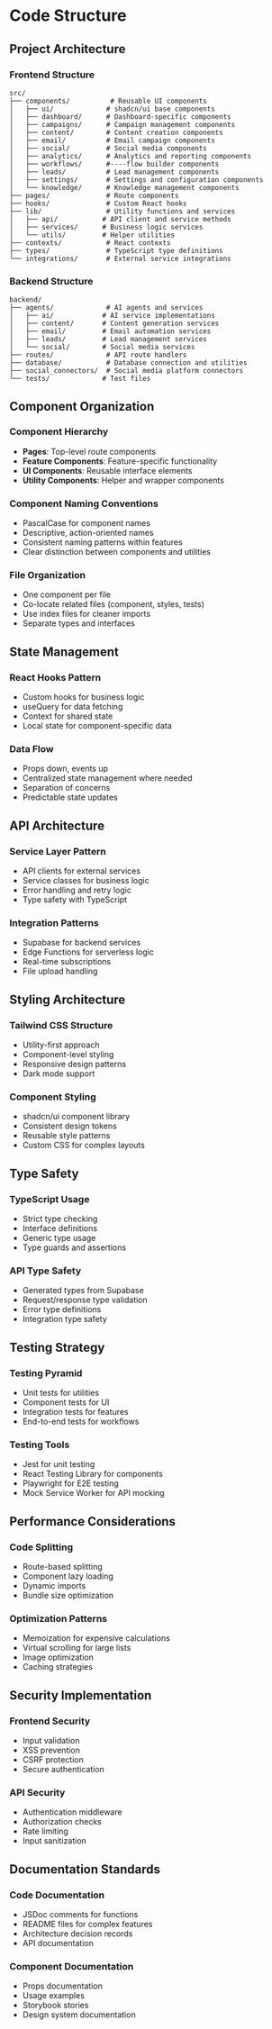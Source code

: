 
# Code Structure

## Project Architecture

### Frontend Structure
```
src/
├── components/          # Reusable UI components
│   ├── ui/             # shadcn/ui base components
│   ├── dashboard/      # Dashboard-specific components
│   ├── campaigns/      # Campaign management components
│   ├── content/        # Content creation components
│   ├── email/          # Email campaign components
│   ├── social/         # Social media components
│   ├── analytics/      # Analytics and reporting components
│   ├── workflows/      #----flow builder components
│   ├── leads/          # Lead management components
│   ├── settings/       # Settings and configuration components
│   └── knowledge/      # Knowledge management components
├── pages/              # Route components
├── hooks/              # Custom React hooks
├── lib/                # Utility functions and services
│   ├── api/           # API client and service methods
│   ├── services/      # Business logic services
│   └── utils/         # Helper utilities
├── contexts/           # React contexts
├── types/              # TypeScript type definitions
└── integrations/       # External service integrations
```

### Backend Structure
```
backend/
├── agents/             # AI agents and services
│   ├── ai/            # AI service implementations
│   ├── content/       # Content generation services
│   ├── email/         # Email automation services
│   ├── leads/         # Lead management services
│   └── social/        # Social media services
├── routes/             # API route handlers
├── database/           # Database connection and utilities
├── social_connectors/  # Social media platform connectors
└── tests/             # Test files
```

## Component Organization

### Component Hierarchy
- **Pages**: Top-level route components
- **Feature Components**: Feature-specific functionality
- **UI Components**: Reusable interface elements
- **Utility Components**: Helper and wrapper components

### Component Naming Conventions
- PascalCase for component names
- Descriptive, action-oriented names
- Consistent naming patterns within features
- Clear distinction between components and utilities

### File Organization
- One component per file
- Co-locate related files (component, styles, tests)
- Use index files for cleaner imports
- Separate types and interfaces

## State Management

### React Hooks Pattern
- Custom hooks for business logic
- useQuery for data fetching
- Context for shared state
- Local state for component-specific data

### Data Flow
- Props down, events up
- Centralized state management where needed
- Separation of concerns
- Predictable state updates

## API Architecture

### Service Layer Pattern
- API clients for external services
- Service classes for business logic
- Error handling and retry logic
- Type safety with TypeScript

### Integration Patterns
- Supabase for backend services
- Edge Functions for serverless logic
- Real-time subscriptions
- File upload handling

## Styling Architecture

### Tailwind CSS Structure
- Utility-first approach
- Component-level styling
- Responsive design patterns
- Dark mode support

### Component Styling
- shadcn/ui component library
- Consistent design tokens
- Reusable style patterns
- Custom CSS for complex layouts

## Type Safety

### TypeScript Usage
- Strict type checking
- Interface definitions
- Generic type usage
- Type guards and assertions

### API Type Safety
- Generated types from Supabase
- Request/response type validation
- Error type definitions
- Integration type safety

## Testing Strategy

### Testing Pyramid
- Unit tests for utilities
- Component tests for UI
- Integration tests for features
- End-to-end tests for workflows

### Testing Tools
- Jest for unit testing
- React Testing Library for components
- Playwright for E2E testing
- Mock Service Worker for API mocking

## Performance Considerations

### Code Splitting
- Route-based splitting
- Component lazy loading
- Dynamic imports
- Bundle size optimization

### Optimization Patterns
- Memoization for expensive calculations
- Virtual scrolling for large lists
- Image optimization
- Caching strategies

## Security Implementation

### Frontend Security
- Input validation
- XSS prevention
- CSRF protection
- Secure authentication

### API Security
- Authentication middleware
- Authorization checks
- Rate limiting
- Input sanitization

## Documentation Standards

### Code Documentation
- JSDoc comments for functions
- README files for complex features
- Architecture decision records
- API documentation

### Component Documentation
- Props documentation
- Usage examples
- Storybook stories
- Design system documentation
